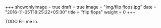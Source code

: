+++
showonlyimage = true
draft = true
image = "img/flip flops.jpg"
date = "2016-11-05T18:25:22+05:30"
title = "flip flops"
weight = 0
+++

TODO Fill me in.

